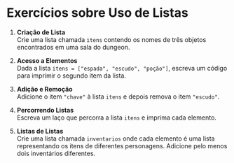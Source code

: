 # Exercícios sobre Uso de Listas

1. **Criação de Lista**  
   Crie uma lista chamada `itens` contendo os nomes de três objetos encontrados em uma sala do dungeon.

2. **Acesso a Elementos**  
   Dada a lista `itens = ["espada", "escudo", "poção"]`, escreva um código para imprimir o segundo item da lista.

3. **Adição e Remoção**  
   Adicione o item `"chave"` à lista `itens` e depois remova o item `"escudo"`.

4. **Percorrendo Listas**  
   Escreva um laço que percorra a lista `itens` e imprima cada elemento.

5. **Listas de Listas**  
   Crie uma lista chamada `inventarios` onde cada elemento é uma lista representando os itens de diferentes personagens. Adicione pelo menos dois inventários diferentes.
